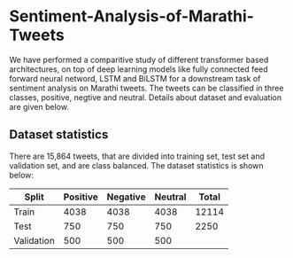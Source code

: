 # Sentiment-Analysis-of-Marathi-Tweets

We have performed a comparitive study of different transformer based architectures, on top of deep learning models like fully connected feed forward neural netword, LSTM and BiLSTM for a downstream task of sentiment analysis on Marathi tweets. The tweets can be classified in three classes, positive, negtive and neutral. Details about dataset and evaluation are given below.

## Dataset statistics
There are 15,864 tweets, that are divided into training set, test set and validation set, and are class balanced. The dataset statistics is shown below:

| Split | Positive | Negative | Neutral | Total |
|-------|----------|----------|---------|-------|
| Train | 4038 | 4038 | 4038 | 12114 |
| Test | 750 | 750 | 750 | 2250 |
| Validation | 500 | 500 | 500 |
